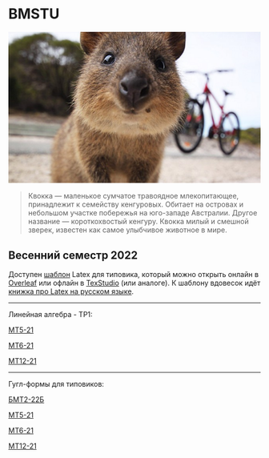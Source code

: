   # BMSTU
  

<p align="center">
    <img src="https://github.com/tru17v/bmstu/blob/main/system/kwokka.jpg">
</p>

>Квокка — маленькое сумчатое травоядное млекопитающее, принадлежит к семейству кенгуровых. Обитает на островах и небольшом участке побережья на юго-западе Австралии. Другое название — короткохвостый кенгуру. Квокка милый и смешной зверек, известен как самое улыбчивое животное в мире.

## Весенний семестр 2022
Доступен [шаблон](./Latex) Latex для типовика, который можно открыть онлайн в [Overleaf](https://www.overleaf.com/) или офлайн в [TexStudio](https://www.texstudio.org/) (или аналоге).
К шаблону вдовесок идёт [книжка про Latex на русском языке](./LaTeX-Lvovsky.pdf).

---

Линейная алгебра - ТР1:

[МТ5-21](https://github.com/tru17v/bmstu/blob/main/TR1/%D0%9C%D0%A25-21-task.pdf)

[МТ6-21](https://github.com/tru17v/bmstu/blob/main/TR1/%D0%9C%D0%A26-21-task.pdf)

[МТ12-21](https://github.com/tru17v/bmstu/blob/main/TR1/%D0%9C%D0%A212-21-task.pdf)

---
Гугл-формы для типовиков:

[БМТ2-22Б](https://docs.google.com/forms/d/e/1FAIpQLSfuteno0EmeAPVw6Cy2ROhLUYlGwqxSaNS3W_xsINIQV8EW4w/viewform?usp=sf_link)

[МТ5-21](https://docs.google.com/forms/d/e/1FAIpQLSd6Z47U2sz2sIMm4HaYgHqsVxrvqSiwYkNjOtWep9RNpBFvuQ/viewform?usp=sf_link)

[МТ6-21](https://docs.google.com/forms/d/e/1FAIpQLSdLCSt-xt5acY7swA_Kk6S-884h7NAcffQM5SRCIMfytQ7TWQ/viewform?usp=sf_link)

[МТ12-21](https://docs.google.com/forms/d/e/1FAIpQLSc-wzHbFRvQRMsENRcbyzc1o7tIasxFmTKdIo_PBMvFgJ4-OA/viewform?usp=sf_link)
